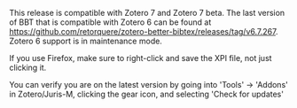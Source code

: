 This release is compatible with Zotero 7 and Zotero 7 beta. The last version of BBT that is compatible with Zotero 6 can be found at https://github.com/retorquere/zotero-better-bibtex/releases/tag/v6.7.267. Zotero 6 support is in maintenance mode.

If you use Firefox, make sure to right-click and save the XPI file, not just clicking it.

You can verify you are on the latest version by going into 'Tools' -> 'Addons' in Zotero/Juris-M, clicking the gear icon, and selecting 'Check for updates'
